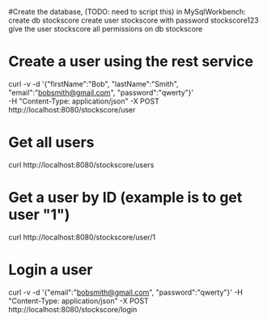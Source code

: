 

#Create the database, (TODO: need to script this)
in MySqlWorkbench:
    create db stockscore
    create user stockscore with password stockscore123
    give the user stockscore all permissions on db stockscore


# Create a user using the rest service
curl -v -d '{"firstName":"Bob", "lastName":"Smith", "email":"bobsmith@gmail.com", "password":"qwerty"}' \
    -H "Content-Type: application/json" -X POST http://localhost:8080/stockscore/user

# Get all users
curl http://localhost:8080/stockscore/users

# Get a user by ID (example is to get user "1")
curl http://localhost:8080/stockscore/user/1

# Login a user
curl -v -d '{"email":"bobsmith@gmail.com", "password":"qwerty"}' -H "Content-Type: application/json" -X POST http://localhost:8080/stockscore/login